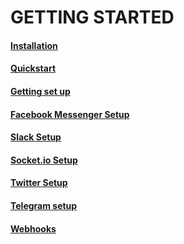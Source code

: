 # GETTING STARTED

#### [Installation](installation.md)
#### [Quickstart](quickstart.md)
#### [Getting set up](getting-set-up.md)
#### [Facebook Messenger Setup](messenger-setup.md)
#### [Slack Setup](slack-setup.md)
#### [Socket.io Setup](socket.io-setup.md)
#### [Twitter Setup](twitter-setup.md)
#### [Telegram setup](telegram-setup.md)
#### [Webhooks](webhooks.md)
